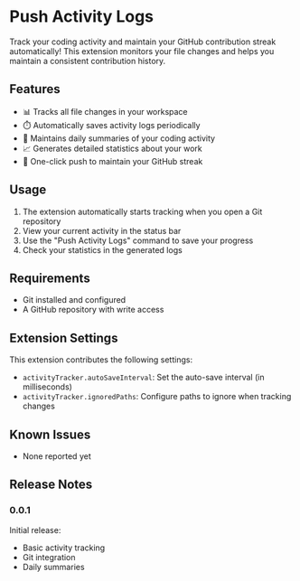 # Push Activity Logs

Track your coding activity and maintain your GitHub contribution streak automatically! This extension monitors your file changes and helps you maintain a consistent contribution history.

## Features

- 📊 Tracks all file changes in your workspace
- ⏱️ Automatically saves activity logs periodically
- 🔄 Maintains daily summaries of your coding activity
- 📈 Generates detailed statistics about your work
- 🚀 One-click push to maintain your GitHub streak

## Usage

1. The extension automatically starts tracking when you open a Git repository
2. View your current activity in the status bar
3. Use the "Push Activity Logs" command to save your progress
4. Check your statistics in the generated logs

## Requirements

- Git installed and configured
- A GitHub repository with write access

## Extension Settings

This extension contributes the following settings:

* `activityTracker.autoSaveInterval`: Set the auto-save interval (in milliseconds)
* `activityTracker.ignoredPaths`: Configure paths to ignore when tracking changes

## Known Issues

- None reported yet

## Release Notes

### 0.0.1

Initial release:
- Basic activity tracking
- Git integration
- Daily summaries